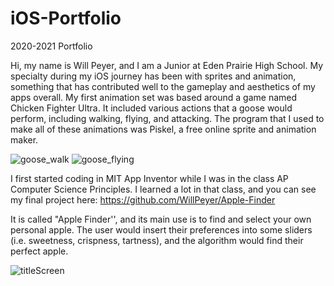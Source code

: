 # iOS-Portfolio
2020-2021 Portfolio

Hi, my name is Will Peyer, and I am a Junior at Eden Prairie High School. My specialty during my iOS journey has been with sprites and animation, something that has contributed well to the gameplay and aesthetics of my apps overall. My first animation set was based around a game named Chicken Fighter Ultra. It included various actions that a goose would perform, including walking, flying, and attacking. The program that I used to make all of these animations was Piskel, a free online sprite and animation maker.

![goose_walk](https://user-images.githubusercontent.com/73123369/98884912-ac36ec00-2456-11eb-880c-171a520c002e.gif) ![goose_flying](https://user-images.githubusercontent.com/73123369/98884925-b527bd80-2456-11eb-9f3e-f653780e8e29.gif)

I first started coding in MIT App Inventor while I was in the class AP Computer Science Principles. I learned a lot in that class, and you can see my final project here: https://github.com/WillPeyer/Apple-Finder

It is called "Apple Finder'', and its main use is to find and select your own personal apple. The user would insert their preferences into some sliders (i.e. sweetness, crispness, tartness), and the algorithm would find their perfect apple.

![titleScreen](https://user-images.githubusercontent.com/73123369/98884496-ccb27680-2455-11eb-95d6-dbd3b1d11b02.png)
